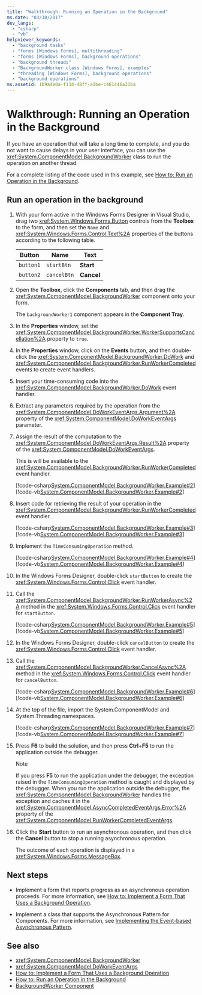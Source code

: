 ```yaml
---
title: "Walkthrough: Running an Operation in the Background"
ms.date: "03/30/2017"
dev_langs:
  - "csharp"
  - "vb"
helpviewer_keywords:
  - "background tasks"
  - "forms [Windows Forms], multithreading"
  - "forms [Windows Forms], background operations"
  - "background threads"
  - "BackgroundWorker class [Windows Forms], examples"
  - "threading [Windows Forms], background operations"
  - "background operations"
ms.assetid: 1b9a4e0a-f134-48ff-a1be-c461446a31ba
---
```

# Walkthrough: Running an Operation in the Background

If you have an operation that will take a long time to complete, and you do not want to cause delays in your user interface, you can use the <xref:System.ComponentModel.BackgroundWorker> class to run the operation on another thread.

For a complete listing of the code used in this example, see [How to: Run an Operation in the Background](how-to-run-an-operation-in-the-background.md).

## Run an operation in the background

1. With your form active in the Windows Forms Designer in Visual Studio, drag two <xref:System.Windows.Forms.Button> controls from the **Toolbox** to the form, and then set the `Name` and <xref:System.Windows.Forms.Control.Text%2A> properties of the buttons according to the following table.

    |Button|Name|Text|
    |------------|----------|----------|
    |`button1`|`startBtn`|**Start**|
    |`button2`|`cancelBtn`|**Cancel**|

2. Open the **Toolbox**, click the **Components** tab, and then drag the <xref:System.ComponentModel.BackgroundWorker> component onto your form.

     The `backgroundWorker1` component appears in the **Component Tray**.

3. In the **Properties** window, set the <xref:System.ComponentModel.BackgroundWorker.WorkerSupportsCancellation%2A> property to `true`.

4. In the **Properties** window, click on the **Events** button, and then double-click the <xref:System.ComponentModel.BackgroundWorker.DoWork> and <xref:System.ComponentModel.BackgroundWorker.RunWorkerCompleted> events to create event handlers.

5. Insert your time-consuming code into the <xref:System.ComponentModel.BackgroundWorker.DoWork> event handler.

6. Extract any parameters required by the operation from the <xref:System.ComponentModel.DoWorkEventArgs.Argument%2A> property of the <xref:System.ComponentModel.DoWorkEventArgs> parameter.

7. Assign the result of the computation to the <xref:System.ComponentModel.DoWorkEventArgs.Result%2A> property of the <xref:System.ComponentModel.DoWorkEventArgs>.

     This is will be available to the <xref:System.ComponentModel.BackgroundWorker.RunWorkerCompleted> event handler.

     [!code-csharp[System.ComponentModel.BackgroundWorker.Example#2](~/samples/snippets/csharp/VS_Snippets_Winforms/System.ComponentModel.BackgroundWorker.Example/CS/Form1.cs#2)]
     [!code-vb[System.ComponentModel.BackgroundWorker.Example#2](~/samples/snippets/visualbasic/VS_Snippets_Winforms/System.ComponentModel.BackgroundWorker.Example/VB/Form1.vb#2)]

8. Insert code for retrieving the result of your operation in the <xref:System.ComponentModel.BackgroundWorker.RunWorkerCompleted> event handler.

     [!code-csharp[System.ComponentModel.BackgroundWorker.Example#3](~/samples/snippets/csharp/VS_Snippets_Winforms/System.ComponentModel.BackgroundWorker.Example/CS/Form1.cs#3)]
     [!code-vb[System.ComponentModel.BackgroundWorker.Example#3](~/samples/snippets/visualbasic/VS_Snippets_Winforms/System.ComponentModel.BackgroundWorker.Example/VB/Form1.vb#3)]

9. Implement the `TimeConsumingOperation` method.

     [!code-csharp[System.ComponentModel.BackgroundWorker.Example#4](~/samples/snippets/csharp/VS_Snippets_Winforms/System.ComponentModel.BackgroundWorker.Example/CS/Form1.cs#4)]
     [!code-vb[System.ComponentModel.BackgroundWorker.Example#4](~/samples/snippets/visualbasic/VS_Snippets_Winforms/System.ComponentModel.BackgroundWorker.Example/VB/Form1.vb#4)]

10. In the Windows Forms Designer, double-click `startButton` to create the <xref:System.Windows.Forms.Control.Click> event handler.

11. Call the <xref:System.ComponentModel.BackgroundWorker.RunWorkerAsync%2A> method in the <xref:System.Windows.Forms.Control.Click> event handler for `startButton`.

     [!code-csharp[System.ComponentModel.BackgroundWorker.Example#5](~/samples/snippets/csharp/VS_Snippets_Winforms/System.ComponentModel.BackgroundWorker.Example/CS/Form1.cs#5)]
     [!code-vb[System.ComponentModel.BackgroundWorker.Example#5](~/samples/snippets/visualbasic/VS_Snippets_Winforms/System.ComponentModel.BackgroundWorker.Example/VB/Form1.vb#5)]

12. In the Windows Forms Designer, double-click `cancelButton` to create the <xref:System.Windows.Forms.Control.Click> event handler.

13. Call the <xref:System.ComponentModel.BackgroundWorker.CancelAsync%2A> method in the <xref:System.Windows.Forms.Control.Click> event handler for `cancelButton`.

     [!code-csharp[System.ComponentModel.BackgroundWorker.Example#6](~/samples/snippets/csharp/VS_Snippets_Winforms/System.ComponentModel.BackgroundWorker.Example/CS/Form1.cs#6)]
     [!code-vb[System.ComponentModel.BackgroundWorker.Example#6](~/samples/snippets/visualbasic/VS_Snippets_Winforms/System.ComponentModel.BackgroundWorker.Example/VB/Form1.vb#6)]

14. At the top of the file, import the System.ComponentModel and System.Threading namespaces.

     [!code-csharp[System.ComponentModel.BackgroundWorker.Example#7](~/samples/snippets/csharp/VS_Snippets_Winforms/System.ComponentModel.BackgroundWorker.Example/CS/Form1.cs#7)]
     [!code-vb[System.ComponentModel.BackgroundWorker.Example#7](~/samples/snippets/visualbasic/VS_Snippets_Winforms/System.ComponentModel.BackgroundWorker.Example/VB/Form1.vb#7)]

15. Press **F6** to build the solution, and then press **Ctrl**+**F5** to run the application outside the debugger.

    > [!NOTE]
    > If you press **F5** to run the application under the debugger, the exception raised in the `TimeConsumingOperation` method is caught and displayed by the debugger. When you run the application outside the debugger, the <xref:System.ComponentModel.BackgroundWorker> handles the exception and caches it in the <xref:System.ComponentModel.AsyncCompletedEventArgs.Error%2A> property of the <xref:System.ComponentModel.RunWorkerCompletedEventArgs>.

16. Click the **Start** button to run an asynchronous operation, and then click the **Cancel** button to stop a running asynchronous operation.

     The outcome of each operation is displayed in a <xref:System.Windows.Forms.MessageBox>.

## Next steps

- Implement a form that reports progress as an asynchronous operation proceeds. For more information, see [How to: Implement a Form That Uses a Background Operation](how-to-implement-a-form-that-uses-a-background-operation.md).

- Implement a class that supports the Asynchronous Pattern for Components. For more information, see [Implementing the Event-based Asynchronous Pattern](https://docs.microsoft.com/dotnet/standard/asynchronous-programming-patterns/implementing-the-event-based-asynchronous-pattern).

## See also

- <xref:System.ComponentModel.BackgroundWorker>
- <xref:System.ComponentModel.DoWorkEventArgs>
- [How to: Implement a Form That Uses a Background Operation](how-to-implement-a-form-that-uses-a-background-operation.md)
- [How to: Run an Operation in the Background](how-to-run-an-operation-in-the-background.md)
- [BackgroundWorker Component](backgroundworker-component.md)
